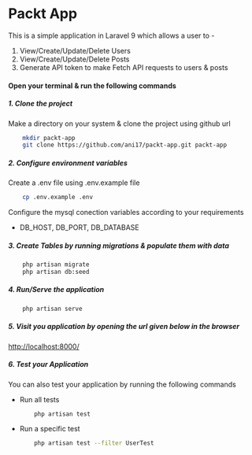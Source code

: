 # Packt App

This is a simple application in Laravel 9 which allows a user to -

1. View/Create/Update/Delete Users
2. View/Create/Update/Delete Posts
3. Generate API token to make Fetch API requests to users & posts

#### Open your terminal & run the following commands

##### 1. Clone the project

Make a directory on your system & clone the project using github url

```bash
    mkdir packt-app
    git clone https://github.com/ani17/packt-app.git packt-app
```

##### 2. Configure environment variables

Create a .env file using .env.example file

```bash
    cp .env.example .env
```

Configure the mysql conection variables according to your requirements

-   DB_HOST, DB_PORT, DB_DATABASE

##### 3. Create Tables by running migrations & populate them with data

```bash
    php artisan migrate
    php artisan db:seed
```

##### 4. Run/Serve the application

```bash
    php artisan serve
```

##### 5. Visit you application by opening the url given below in the browser

[http://localhost:8000/](http://localhost:8000/)

##### 6. Test your Application

You can also test your application by running the following commands

-   Run all tests

    ```bash
        php artisan test
    ```

-   Run a specific test

    ```bash
        php artisan test --filter UserTest
    ```
